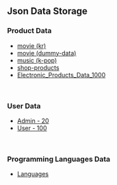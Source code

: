 ## Json Data Storage
### Product Data
  - [movie (kr)](https://janghwanpark.github.io/data-storage/json-data/product-data/movie.json)
  - [movie (dummy-data)](https://janghwanpark.github.io/data-storage/json-data/product-data/movie-data.json)
  - [music (k-pop)](https://janghwanpark.github.io/data-storage/json-data/product-data/music.json)
  - [shop-products](https://janghwanpark.github.io/data-storage/json-data/product-data/shop-products.json)
  - [Electronic_Products_Data_1000](https://janghwanpark.github.io/data-storage/json-data/product-data/Electronic_Products_Data_1000.json)

<br>

### User Data
  - [Admin - 20](https://janghwanpark.github.io/data-storage/json-data/user-data/AdminData.json)
  - [User - 100](https://janghwanpark.github.io/data-storage/json-data/user-data/UserData.json)

<br>

### Programming Languages Data
  - [Languages](https://janghwanpark.github.io/data-storage/json-data/programming-languages/languages.json)